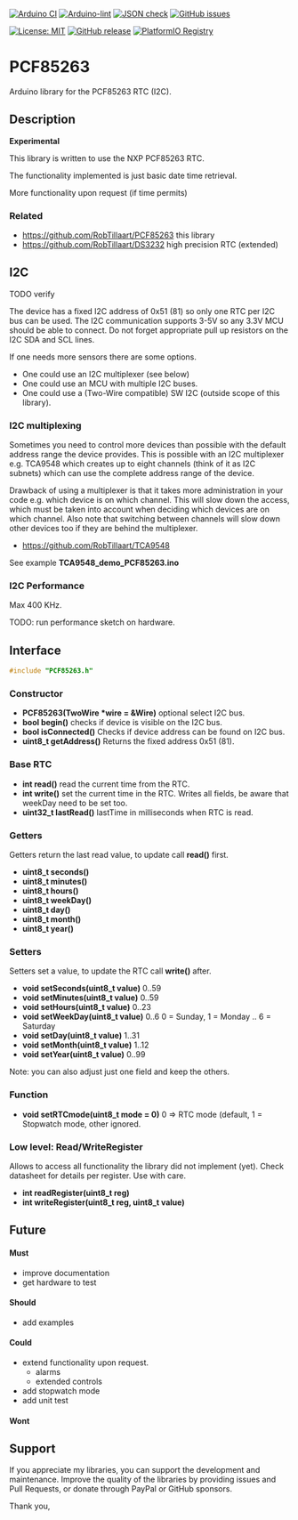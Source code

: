 
[![Arduino CI](https://github.com/RobTillaart/PCF85263/workflows/Arduino%20CI/badge.svg)](https://github.com/marketplace/actions/arduino_ci)
[![Arduino-lint](https://github.com/RobTillaart/PCF85263/actions/workflows/arduino-lint.yml/badge.svg)](https://github.com/RobTillaart/PCF85263/actions/workflows/arduino-lint.yml)
[![JSON check](https://github.com/RobTillaart/PCF85263/actions/workflows/jsoncheck.yml/badge.svg)](https://github.com/RobTillaart/PCF85263/actions/workflows/jsoncheck.yml)
[![GitHub issues](https://img.shields.io/github/issues/RobTillaart/PCF85263.svg)](https://github.com/RobTillaart/PCF85263/issues)

[![License: MIT](https://img.shields.io/badge/license-MIT-green.svg)](https://github.com/RobTillaart/PCF85263/blob/master/LICENSE)
[![GitHub release](https://img.shields.io/github/release/RobTillaart/PCF85263.svg?maxAge=3600)](https://github.com/RobTillaart/PCF85263/releases)
[![PlatformIO Registry](https://badges.registry.platformio.org/packages/robtillaart/library/PCF85263.svg)](https://registry.platformio.org/libraries/robtillaart/PCF85263)


# PCF85263

Arduino library for the PCF85263 RTC (I2C).


## Description

**Experimental**

This library is written to use the NXP PCF85263 RTC.

The functionality implemented is just basic date time retrieval.

More functionality upon request (if time permits)


### Related

- https://github.com/RobTillaart/PCF85263 this library
- https://github.com/RobTillaart/DS3232 high precision RTC (extended)


## I2C

TODO verify

The device has a fixed I2C address of 0x51 (81) so only one RTC per I2C bus can be used.
The I2C communication supports 3-5V so any 3.3V MCU should be able to connect.
Do not forget appropriate pull up resistors on the I2C SDA and SCL lines.

If one needs more sensors there are some options.
- One could use an I2C multiplexer (see below)
- One could use an MCU with multiple I2C buses.
- One could use a (Two-Wire compatible) SW I2C (outside scope of this library).


### I2C multiplexing

Sometimes you need to control more devices than possible with the default
address range the device provides.
This is possible with an I2C multiplexer e.g. TCA9548 which creates up 
to eight channels (think of it as I2C subnets) which can use the complete 
address range of the device. 

Drawback of using a multiplexer is that it takes more administration in 
your code e.g. which device is on which channel. 
This will slow down the access, which must be taken into account when
deciding which devices are on which channel.
Also note that switching between channels will slow down other devices 
too if they are behind the multiplexer.

- https://github.com/RobTillaart/TCA9548

See example **TCA9548_demo_PCF85263.ino**


### I2C Performance

Max 400 KHz.

TODO: run performance sketch on hardware.


## Interface

```cpp
#include "PCF85263.h"
```

### Constructor

- **PCF85263(TwoWire \*wire = &Wire)** optional select I2C bus.
- **bool begin()** checks if device is visible on the I2C bus.
- **bool isConnected()** Checks if device address can be found on I2C bus.
- **uint8_t getAddress()** Returns the fixed address 0x51 (81).


### Base RTC

- **int read()** read the current time from the RTC.
- **int write()** set the current time in the RTC.
Writes all fields, be aware that weekDay need to be set too.
- **uint32_t lastRead()** lastTime in milliseconds when RTC is read.

### Getters

Getters return the last read value, to update call **read()** first.

- **uint8_t seconds()**
- **uint8_t minutes()**
- **uint8_t hours()**
- **uint8_t weekDay()**
- **uint8_t day()**
- **uint8_t month()**
- **uint8_t year()**

### Setters

Setters set a value, to update the RTC call **write()** after.

- **void setSeconds(uint8_t value)** 0..59
- **void setMinutes(uint8_t value)** 0..59
- **void setHours(uint8_t value)** 0..23
- **void setWeekDay(uint8_t value)** 0..6  0 = Sunday, 1 = Monday .. 6 = Saturday
- **void setDay(uint8_t value)** 1..31
- **void setMonth(uint8_t value)** 1..12
- **void setYear(uint8_t value)** 0..99

Note: you can also adjust just one field and keep the others.


### Function

- **void setRTCmode(uint8_t mode = 0)** 0 => RTC mode (default,
1 = Stopwatch mode, other ignored.


### Low level: Read/WriteRegister

Allows to access all functionality the library did not implement (yet).
Check datasheet for details per register.
Use with care.

- **int readRegister(uint8_t reg)**
- **int writeRegister(uint8_t reg, uint8_t value)**


## Future

#### Must

- improve documentation
- get hardware to test

#### Should

- add examples

#### Could

- extend functionality upon request.
  - alarms
  - extended controls
- add stopwatch mode
- add unit test

#### Wont


## Support

If you appreciate my libraries, you can support the development and maintenance.
Improve the quality of the libraries by providing issues and Pull Requests, or
donate through PayPal or GitHub sponsors.

Thank you,


